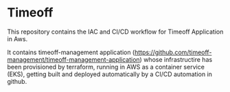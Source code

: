 # Timeoff

This repository contains the IAC and CI/CD workflow for Timeoff Application in Aws. 

It contains timeoff-management application (https://github.com/timeoff-management/timeoff-management-application) whose infrastructire has been provisioned by terraform, running in AWS as a container service (EKS), getting built and deployed automatically by a CI/CD automation in github. 